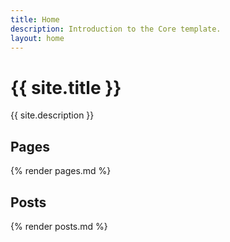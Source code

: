 ```yaml
---
title: Home
description: Introduction to the Core template.
layout: home
---
```


# {{ site.title }}

{{ site.description }}

## Pages

{% render pages.md %}

## Posts

{% render posts.md %}